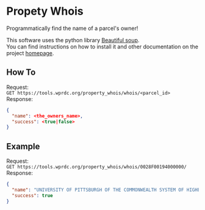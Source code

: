 # Propety Whois
Programmatically find the name of a parcel's owner!

This software uses the python library [Beautiful soup](https://www.crummy.com/software/BeautifulSoup/).  
You can find instructions on how to install it and other documentation on the project [homepage](https://www.crummy.com/software/BeautifulSoup/).

## How To
Request:  
`GET https://tools.wprdc.org/property_whois/whois/<parcel_id>`  
Response:  
```json
{ 
  "name": <the_owners_name>, 
  "success": <true|false> 
} 
```  

## Example
Request:  
`GET https://tools.wprdc.org/property_whois/whois/0028F00194000000/`  
Response:  
```json
{ 
  "name": "UNIVERSITY OF PITTSBURGH OF THE COMMONWEALTH SYSTEM OF HIGHER EDUCATION", 
  "success": true 
}
```  
